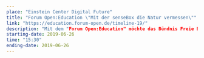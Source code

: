 ```yaml
---
place: "Einstein Center Digital Future"
title: "Forum Open:Education \"Mit der senseBox die Natur vermessen\""
link: "https://education.forum-open.de/timeline-19/"
description: "Mit dem "Forum Open:Education" möchte das Bündnis Freie Bildung die Debatte um zeitgemäßes Lehren und Lernen voranbringen und den Austausch zwischen Zivilgesellschaft, Bildungspraxis und politischen Entscheidungsgremien fördern. Umut gibt einen Workshop zum Thema \"Mit der senseBox die Natur vermessen\" "
starting-date: 2019-06-26 
time: "15:30"
ending-date: 2019-06-26
---
```

